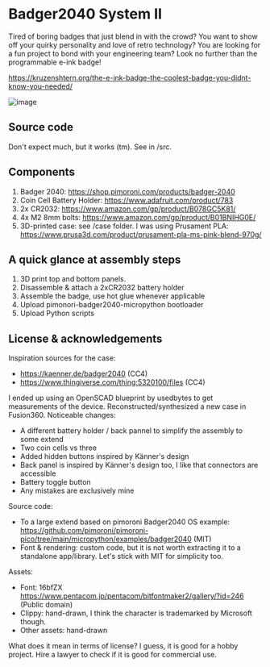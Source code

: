 # Badger2040 System II

Tired of boring badges that just blend in with the crowd? You want to show off your quirky personality and love of retro technology? You are looking for a fun project to bond with your engineering team? Look no further than the programmable e-ink badge!

https://kruzenshtern.org/the-e-ink-badge-the-coolest-badge-you-didnt-know-you-needed/

![image](https://user-images.githubusercontent.com/198995/219474204-890703d2-fb32-4299-a39b-2d434ac3f215.png)

## Source code

Don't expect much, but it works (tm). See in /src.

## Components

1. Badger 2040: https://shop.pimoroni.com/products/badger-2040
2. Coin Cell Battery Holder: https://www.adafruit.com/product/783
3. 2x CR2032: https://www.amazon.com/gp/product/B078GC5K81/
4. 4x M2 8mm bolts: https://www.amazon.com/gp/product/B01BNIHG0E/
5. 3D-printed case: see /case folder. I was using Prusament PLA: https://www.prusa3d.com/product/prusament-pla-ms-pink-blend-970g/

## A quick glance at assembly steps

1. 3D print top and bottom panels. 
2. Disassemble & attach a 2xCR2032 battery holder
3. Assemble the badge, use hot glue whenever applicable
4. Upload pimonori-badger2040-micropython bootloader
5. Upload Python scripts

## License & acknowledgements

Inspiration sources for the case:

- https://kaenner.de/badger2040 (CC4)
- https://www.thingiverse.com/thing:5320100/files (CC4)

I ended up using an OpenSCAD blueprint by usedbytes to get measurements of the device. Reconstructed/synthesized a new case in Fusion360. Noticeable changes:
- A different battery holder / back pannel to simplify the assembly to some extend
- Two coin cells vs three
- Added hidden buttons inspired by Känner's design
- Back panel is inspired by Känner's design too, I like that connectors are accessible
- Battery toggle button
- Any mistakes are exclusively mine

Source code:
- To a large extend based on pimoroni Badger2040 OS example: https://github.com/pimoroni/pimoroni-pico/tree/main/micropython/examples/badger2040 (MIT)
- Font & rendering: custom code, but it is not worth extracting it to a standalone app/library. Let's stick with MIT for simplicity too.

Assets:
- Font: 16bfZX https://www.pentacom.jp/pentacom/bitfontmaker2/gallery/?id=246 (Public domain)
- Clippy: hand-drawn, I think the character is trademarked by Microsoft though.
- Other assets: hand-drawn

What does it mean in terms of license? I guess, it is good for a hobby project. Hire a lawyer to check if it is good for commercial use.
